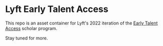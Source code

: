 # Lyft Early Talent Access

This repo is an asset container for Lyft's 2022 iteration of the [Early Talent Access](https://www.linkedin.com/jobs/view/early-talent-access-program-2022-at-lyft-3080394921/) scholar program. 

Stay tuned for more.